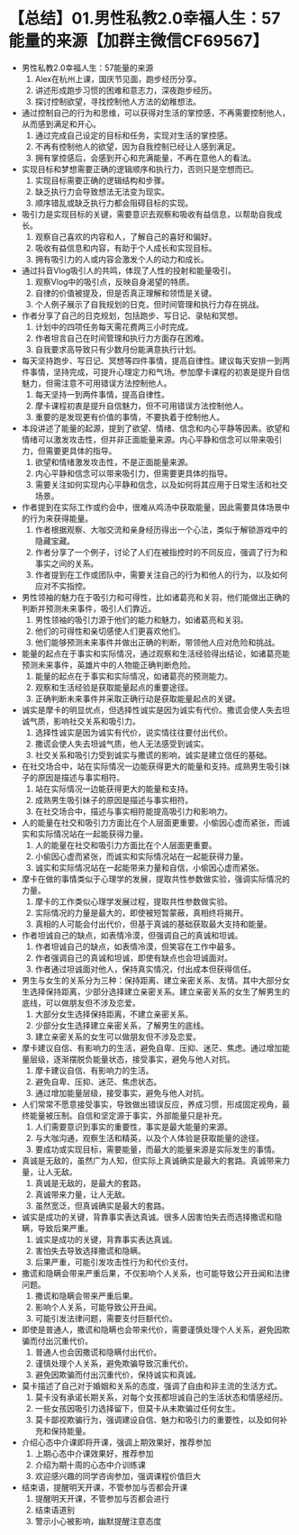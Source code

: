 # 【总结】01.男性私教2.0幸福人生：57能量的来源【加群主微信CF69567】

-   男性私教2.0幸福人生：57能量的来源
    1.  Alex在杭州上课，国庆节见面，跑步经历分享。
    2.  讲述形成跑步习惯的困难和意志力，深夜跑步经历。
    3.  探讨控制欲望，寻找控制他人方法的幼稚想法。
-   通过控制自己的行为和思维，可以获得对生活的掌控感，不再需要控制他人，从而感到满足和开心。
    1.  通过完成自己设定的目标和任务，实现对生活的掌控感。
    2.  不再有控制他人的欲望，因为自我控制已经让人感到满足。
    3.  拥有掌控感后，会感到开心和充满能量，不再在意他人的看法。
-   实现目标和梦想需要正确的逻辑顺序和执行力，否则只是空想而已。
    1.  实现目标需要正确的逻辑结构和步骤。
    2.  缺乏执行力会导致想法无法变为现实。
    3.  顺序错乱或缺乏执行力都会阻碍目标的实现。
-   吸引力是实现目标的关键，需要意识去观察和吸收有益信息，以帮助自我成长。
    1.  观察自己喜欢的内容和人，了解自己的喜好和偏好。
    2.  吸收有益信息和内容，有助于个人成长和实现目标。
    3.  拥有吸引力的人或内容会激发个人的动力和成长。
-   通过抖音Vlog吸引人的共鸣，体现了人性的投射和能量吸引。
    1.  观察Vlog中的吸引点，反映自身渴望的特质。
    2.  自律的价值被提及，但是否真正理解和领悟是关键。
    3.  个人例子展示了自我规划的日克，但时间管理和执行力存在挑战。
-   作者分享了自己的日克规划，包括跑步、写日记、录帖和冥想。
    1.  计划中的四项任务每天需花费两三小时完成。
    2.  作者坦言自己在时间管理和执行力方面存在困难。
    3.  自我要求高导致只有少数月份能满意执行计划。
-   每天坚持跑步、写日记、冥想等四件事情，提高自律性。建议每天安排一到两件事情，坚持完成，可提升心理定力和气场。参加摩卡课程的初衷是提升自信魅力，但需注意不可用错误方法控制他人。
    1.  每天坚持一到两件事情，提高自律性。
    2.  摩卡课程初衷是提升自信魅力，但不可用错误方法控制他人。
    3.  重要的是发现更有价值的事情，不要执着于控制他人。
-   本段讲述了能量的起源，提到了欲望、情绪、信念和内心平静等因素。欲望和情绪可以激发攻击性，但并非正面能量来源。内心平静和信念可以带来吸引力，但需要更具体的指导。
    1.  欲望和情绪激发攻击性，不是正面能量来源。
    2.  内心平静和信念可以带来吸引力，但需要更具体的指导。
    3.  需要关注如何实现内心平静和信念，以及如何将其应用于日常生活和社交场景。
-   作者提到在实际工作或约会中，很难从鸡汤中获取能量，因此需要具体场景中的行为来获得能量。
    1.  作者根据观察、大咖交流和亲身经历得出一个心法，类似于解锁游戏中的隐藏宝藏。
    2.  作者分享了一个例子，讨论了人们在被指控时的不同反应，强调了行为和事实之间的关系。
    3.  作者提到在工作或团队中，需要关注自己的行为和他人的行为，以及如何应对不实指控。
-   男性领袖的魅力在于吸引力和可得性，比如诸葛亮和关羽，他们能做出正确的判断并预测未来事件，吸引人们靠近。
    1.  男性领袖的吸引力源于他们的能力和魅力，如诸葛亮和关羽。
    2.  他们的可得性和亲切感使人们更喜欢他们。
    3.  他们能够预测未来事件并做出正确的判断，带领他人应对危险和挑战。
-   能量的起点在于事实和实际情况，通过观察和生活经验得出结论，如诸葛亮能预测未来事件，英雄片中的人物能正确判断危险。
    1.  能量的起点在于事实和实际情况，如诸葛亮的预测能力。
    2.  观察和生活经验是获取能量起点的重要途径。
    3.  正确判断未来事件并采取正确行动是获取能量起点的关键。
-   诚实是摩卡的明显优点，但选择性诚实是因为诚实有代价。撒谎会使人失去坦诚气质，影响社交关系和吸引力。
    1.  选择性诚实是因为诚实有代价，说实情往往要付出代价。
    2.  撒谎会使人失去坦诚气质，他人无法感受到诚实。
    3.  社交关系和吸引力受到诚实与撒谎的影响，诚实是建立信任的基础。
-   在社交场合中，站在实际情况一边能获得更大的能量和支持。成熟男生吸引妹子的原因是描述与事实相符。
    1.  站在实际情况一边能获得更大的能量和支持。
    2.  成熟男生吸引妹子的原因是描述与事实相符。
    3.  在社交场合中，描述与事实相符能提高吸引力和影响力。
-   人的能量在社交和吸引力方面比在个人层面更重要。小偷因心虚而紧张，而诚实和实际情况站在一起能获得力量。
    1.  人的能量在社交和吸引力方面比在个人层面更重要。
    2.  小偷因心虚而紧张，而诚实和实际情况站在一起能获得力量。
    3.  诚实和实际情况站在一起能带来力量和自信，小偷因心虚而紧张。
-   摩卡在做的事情类似于心理学的发展，提取共性参数做实验，强调实际情况的力量。
    1.  摩卡的工作类似心理学发展过程，提取共性参数做实验。
    2.  实际情况的力量是最大的，即使被短暂蒙蔽，真相终将揭开。
    3.  真相的人可能会付出代价，但基于真诚的基础获取最大支持和能量。
-   作者坦诚自己的缺点，如表情冷漠，但强调自己的真诚和坦诚。
    1.  作者坦诚自己的缺点，如表情冷漠，但笑容在工作中最多。
    2.  作者强调自己的真诚和坦诚，即使有缺点也会坦诚面对。
    3.  作者通过坦诚面对他人，保持真实情况，付出成本但获得信任。
-   男生与女生的关系分为三种：保持距离、建立亲密关系、友情。其中大部分女生选择保持距离，少部分选择建立亲密关系。建立亲密关系的女生了解男生的底线，可以做朋友但不涉及恋爱。
    1.  大部分女生选择保持距离，不建立亲密关系。
    2.  少部分女生选择建立亲密关系，了解男生的底线。
    3.  建立亲密关系的女生可以做朋友但不涉及恋爱。
-   摩卡建议自信、有影响力的生活，避免自卑、压抑、迷茫、焦虑。通过增加能量层级，逐渐摆脱负能量状态，接受事实，避免与他人对抗。
    1.  摩卡建议自信、有影响力的生活。
    2.  避免自卑、压抑、迷茫、焦虑状态。
    3.  通过增加能量层级，接受事实，避免与他人对抗。
-   人们常常不愿意接受事实，导致做出错误反应，养成习惯，形成固定视角，最终能量被压制。自信和坚定源于事实，外部能量只是补充。
    1.  人们需要意识到事实的重要性，事实是最大能量的来源。
    2.  与大咖沟通，观察生活和精英，以及个人体验是获取能量的途径。
    3.  要成功或实现目标，需要能量，而最大的能量来源是实际发生的事情。
-   真诚是无敌的，虽然广为人知，但实际上真诚确实是最大的套路。真诚带来力量，让人无敌。
    1.  真诚是无敌的，是最大的套路。
    2.  真诚带来力量，让人无敌。
    3.  虽然宽泛，但真诚确实是最大的套路。
-   诚实是成功的关键，背靠事实表达真诚。很多人因害怕失去而选择撒谎和隐瞒，导致后果严重。
    1.  诚实是成功的关键，背靠事实表达真诚。
    2.  害怕失去导致选择撒谎和隐瞒。
    3.  后果严重，可能引发攻击性行为和代价支付。
-   撒谎和隐瞒会带来严重后果，不仅影响个人关系，也可能导致公开丑闻和法律问题。
    1.  撒谎和隐瞒会带来严重后果。
    2.  影响个人关系，可能导致公开丑闻。
    3.  可能引发法律问题，需要支付巨额代价。
-   即使是普通人，撒谎和隐瞒也会带来代价，需要谨慎处理个人关系，避免因欺骗而付出沉重代价。
    1.  普通人也会因撒谎和隐瞒付出代价。
    2.  谨慎处理个人关系，避免欺骗导致沉重代价。
    3.  避免因欺骗而付出沉重代价，保持诚实和真诚。
-   莫卡描述了自己对于婚姻和关系的态度，强调了自由和非主流的生活方式。
    1.  莫卡没有承诺长期关系，对每个女孩都坦诚自己的生活状态和情感经历。
    2.  一些女孩因吸引力选择留下，但莫卡从未欺骗过任何女生。
    3.  莫卡鄙视欺骗行为，强调建设自信、魅力和吸引力的重要性，以及如何补充和保持能量。
-   介绍心态中介课即将开课，强调上期效果好，推荐参加
    1.  上期心态中介课效果好，推荐参加
    2.  介绍为期十周的心态中介训练课
    3.  欢迎感兴趣的同学咨询参加，强调课程价值巨大
-   结束语，提醒明天开课，不管参加与否都会开课
    1.  提醒明天开课，不管参加与否都会进行
    2.  结束语道别
    3.  警示小心被影响，幽默提醒注意态度
